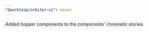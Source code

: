 ```yaml
---
"@workleap/orbiter-ui": minor
---
```


Added hopper components to the components' chromatic stories.
